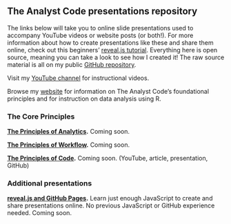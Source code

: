 ## The Analyst Code presentations repository

The links below will take you to online slide presentations used to accompany YouTube videos or website posts (or both!). For more information about how to create presentations like these and share them online, check out this beginners’ [reveal.js tutorial](https://github.com/nschmucker/Presentations). Everything here is open source, meaning you can take a look to see how I created it! The raw source material is all on my public [GitHub repository](https://github.com/nschmucker/Presentations).

Visit my [YouTube channel](https://github.com/nschmucker/Presentations) for instructional videos.

Browse my [website](https://github.com/nschmucker/Presentations) for information on The Analyst Code’s foundational principles and for instruction on data analysis using R.

### The Core Principles

**[The Principles of Analytics](https://github.com/nschmucker/Presentations).** Coming soon.

**[The Principles of Workflow](https://github.com/nschmucker/Presentations).** Coming soon.

**[The Principles of Code](https://github.com/nschmucker/Presentations).** Coming soon. (YouTube, article, presentation, GitHub)

### Additional presentations

**[reveal.js and GitHub Pages](https://github.com/nschmucker/Presentations).** Learn just enough JavaScript to create and share presentations online. No previous JavaScript or GitHub experience needed. Coming soon.